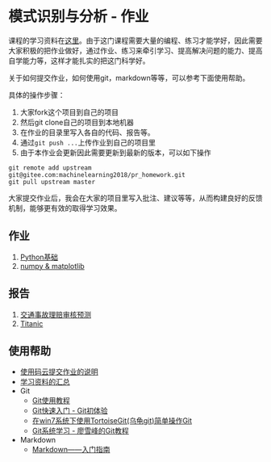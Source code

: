 # 模式识别与分析 - 作业

课程的学习资料在[这里](https://gitee.com/pi-lab/machinelearning_notebook)。由于这门课程需要大量的编程、练习才能学好，因此需要大家积极的把作业做好，通过作业、练习来牵引学习、提高解决问题的能力、提高自学能力等，这样才能扎实的把这门科学好。

关于如何提交作业，如何使用git，markdown等等，可以参考下面使用帮助。

具体的操作步骤：
1. 大家fork这个项目到自己的项目
2. 然后git clone自己的项目到本地机器
3. 在作业的目录里写入各自的代码、报告等。
4. 通过`git push ...`上传作业到自己的项目里
5. 由于本作业会更新因此需要更新到最新的版本，可以如下操作
```
git remote add upstream git@gitee.com:machinelearning2018/pr_homework.git
git pull upstream master
```

大家提交作业后，我会在大家的项目里写入批注、建议等等，从而构建良好的反馈机制，能够更有效的取得学习效果。


## 作业
1. [Python基础](homework_01_python/README.md)
2. [numpy & matplotlib](homework_02_numpy_matplotlib/README.md)

## 报告
1. [交通事故理赔审核预测](report_01_交通事故理赔审核预测/)
3. [Titanic](report_03_Titanic/)


## 使用帮助

* [使用码云提交作业的说明](help/gitee_homework_usage.md)
* [学习资料的汇总](https://gitee.com/pi-lab/machinelearning_notebook/blob/master/References.md)
* Git
  * [Git使用教程](help/Git使用教程_PILAB.pdf)
  * [Git快速入门 - Git初体验](https://my.oschina.net/dxqr/blog/134811)
  * [在win7系统下使用TortoiseGit(乌龟git)简单操作Git](https://my.oschina.net/longxuu/blog/141699)
  * [Git系统学习 - 廖雪峰的Git教程](https://my.oschina.net/dxqr/blog/134811)
* Markdown
  * [Markdown——入门指南](https://www.jianshu.com/p/1e402922ee32)
